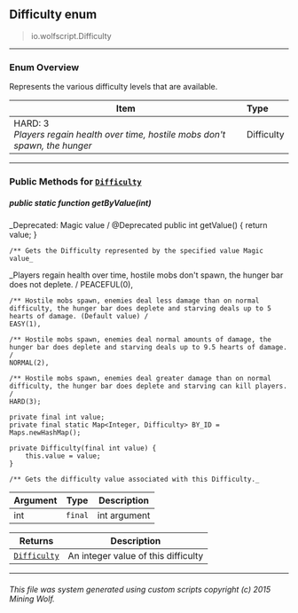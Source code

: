 ## Difficulty __enum__

>io.wolfscript.Difficulty

---

### Enum Overview

Represents the various difficulty levels that are available.

Item | Type   
--- | :--- 
HARD: 3<br> _Players regain health over time, hostile mobs don't spawn, the hunger_ | Difficulty



---


### Public Methods for [`Difficulty`](Difficulty.md)

##### <a id='getbyvalue'></a>public static function __getByValue__(int)
_Deprecated: Magic value /
    @Deprecated
    public int getValue() {
        return value;
    }

    /** Gets the Difficulty represented by the specified value Magic value_

_Players regain health over time, hostile mobs don't spawn, the hunger bar does not deplete. /
    PEACEFUL(0),

    /** Hostile mobs spawn, enemies deal less damage than on normal difficulty, the hunger bar does deplete and starving deals up to 5 hearts of damage. (Default value) /
    EASY(1),

    /** Hostile mobs spawn, enemies deal normal amounts of damage, the hunger bar does deplete and starving deals up to 9.5 hearts of damage. /
    NORMAL(2),

    /** Hostile mobs spawn, enemies deal greater damage than on normal difficulty, the hunger bar does deplete and starving can kill players. /
    HARD(3);

    private final int value;
    private final static Map<Integer, Difficulty> BY_ID = Maps.newHashMap();

    private Difficulty(final int value) {
        this.value = value;
    }

    /** Gets the difficulty value associated with this Difficulty._

Argument | Type | Description  
--- | --- | --- 
int | `final` | int argument

Returns | Description
--- | --- 
[`Difficulty`](Difficulty.md) | An integer value of this difficulty


---


###### This file was system generated using custom scripts copyright (c) 2015 Mining Wolf.
	

